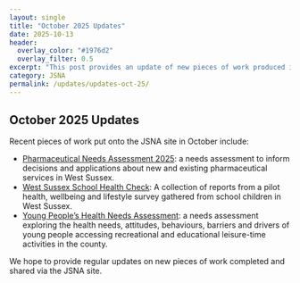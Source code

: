 ```yaml
---
layout: single
title: "October 2025 Updates"
date: 2025-10-13
header: 
  overlay_color: "#1976d2"
  overlay_filter: 0.5
excerpt: "This post provides an update of new pieces of work produced in October 2025."
category: JSNA
permalink: /updates/updates-oct-25/
---
```


## October 2025 Updates
Recent pieces of work put onto the JSNA site in October include:

- [Pharmaceutical Needs Assessment 2025](/reports/subject-specific-needs-assessments/pharmaceutical-needs-assessment-pna/): a needs assessment to inform decisions and applications about new and existing pharmaceutical services in West Sussex.  
-	[West Sussex School Health Check](/updates/west-sussex-school-health-check-2025/): A collection of reports from a pilot health, wellbeing and lifestyle survey gathered from school children in West Sussex.
- [Young People’s Health Needs Assessment](/updates/young-peoples-health-needs-assessment-2025/): a needs assessment exploring the health needs, attitudes, behaviours, barriers and drivers of young people accessing recreational and educational leisure-time activities in the county.

We hope to provide regular updates on new pieces of work completed and shared via the JSNA site.
